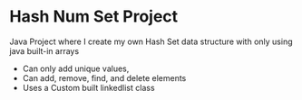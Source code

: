 # Hash Num Set Project
Java Project where I create my own Hash Set data structure with only using java built-in arrays
* Can only add unique values,
* Can add, remove, find, and delete elements
* Uses a Custom built linkedlist class
